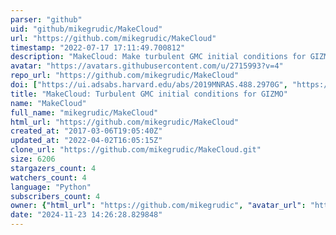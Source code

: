 ```yaml
---
parser: "github"
uid: "github/mikegrudic/MakeCloud"
url: "https://github.com/mikegrudic/MakeCloud"
timestamp: "2022-07-17 17:11:49.700812"
description: "MakeCloud: Make turbulent GMC initial conditions for GIZMO"
avatar: "https://avatars.githubusercontent.com/u/2715993?v=4"
repo_url: "https://github.com/mikegrudic/MakeCloud"
doi: ["https://ui.adsabs.harvard.edu/abs/2019MNRAS.488.2970G", "https://ui.adsabs.harvard.edu/abs/2021ascl.soft06011G/abstract"]
title: "MakeCloud: Turbulent GMC initial conditions for GIZMO"
name: "MakeCloud"
full_name: "mikegrudic/MakeCloud"
html_url: "https://github.com/mikegrudic/MakeCloud"
created_at: "2017-03-06T19:05:40Z"
updated_at: "2022-04-02T16:05:15Z"
clone_url: "https://github.com/mikegrudic/MakeCloud.git"
size: 6206
stargazers_count: 4
watchers_count: 4
language: "Python"
subscribers_count: 4
owner: {"html_url": "https://github.com/mikegrudic", "avatar_url": "https://avatars.githubusercontent.com/u/2715993?v=4", "login": "mikegrudic", "type": "User"}
date: "2024-11-23 14:26:28.829848"
---
```

